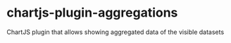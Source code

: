 # chartjs-plugin-aggregations
ChartJS plugin that allows showing aggregated data of the visible datasets
